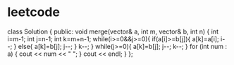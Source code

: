 # leetcode
class Solution {
public:
    void merge(vector<int>& a, int m, vector<int>& b, int n) {
        int i=m-1;
        int j=n-1;
        int k=m+n-1;
        while(i>=0&&j>=0){
            if(a[i]>=b[j]){
                a[k]=a[i];
                i--;
            }
            else{
                a[k]=b[j];
                j--;
            }
            k--;
        }
        while(j>=0){
                a[k]=b[j];
                j--;
            k--;
        }
         for (int num : a) {
        cout << num << " ";
         }
    cout << endl;
    }
};
